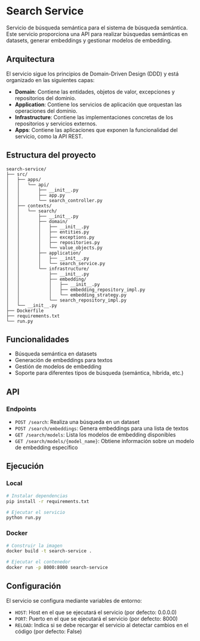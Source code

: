 # Search Service

Servicio de búsqueda semántica para el sistema de búsqueda semántica. Este servicio proporciona una API para realizar búsquedas semánticas en datasets, generar embeddings y gestionar modelos de embedding.

## Arquitectura

El servicio sigue los principios de Domain-Driven Design (DDD) y está organizado en las siguientes capas:

- **Domain**: Contiene las entidades, objetos de valor, excepciones y repositorios del dominio.
- **Application**: Contiene los servicios de aplicación que orquestan las operaciones del dominio.
- **Infrastructure**: Contiene las implementaciones concretas de los repositorios y servicios externos.
- **Apps**: Contiene las aplicaciones que exponen la funcionalidad del servicio, como la API REST.

## Estructura del proyecto

```
search-service/
├── src/
│   ├── apps/
│   │   └── api/
│   │       ├── __init__.py
│   │       ├── app.py
│   │       └── search_controller.py
│   ├── contexts/
│   │   └── search/
│   │       ├── __init__.py
│   │       ├── domain/
│   │       │   ├── __init__.py
│   │       │   ├── entities.py
│   │       │   ├── exceptions.py
│   │       │   ├── repositories.py
│   │       │   └── value_objects.py
│   │       ├── application/
│   │       │   ├── __init__.py
│   │       │   └── search_service.py
│   │       └── infrastructure/
│   │           ├── __init__.py
│   │           ├── embedding/
│   │           │   ├── __init__.py
│   │           │   ├── embedding_repository_impl.py
│   │           │   └── embedding_strategy.py
│   │           └── search_repository_impl.py
│   └── __init__.py
├── Dockerfile
├── requirements.txt
└── run.py
```

## Funcionalidades

- Búsqueda semántica en datasets
- Generación de embeddings para textos
- Gestión de modelos de embedding
- Soporte para diferentes tipos de búsqueda (semántica, híbrida, etc.)

## API

### Endpoints

- `POST /search`: Realiza una búsqueda en un dataset
- `POST /search/embeddings`: Genera embeddings para una lista de textos
- `GET /search/models`: Lista los modelos de embedding disponibles
- `GET /search/models/{model_name}`: Obtiene información sobre un modelo de embedding específico

## Ejecución

### Local

```bash
# Instalar dependencias
pip install -r requirements.txt

# Ejecutar el servicio
python run.py
```

### Docker

```bash
# Construir la imagen
docker build -t search-service .

# Ejecutar el contenedor
docker run -p 8000:8000 search-service
```

## Configuración

El servicio se configura mediante variables de entorno:

- `HOST`: Host en el que se ejecutará el servicio (por defecto: 0.0.0.0)
- `PORT`: Puerto en el que se ejecutará el servicio (por defecto: 8000)
- `RELOAD`: Indica si se debe recargar el servicio al detectar cambios en el código (por defecto: False) 